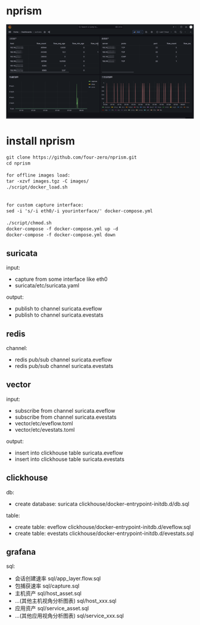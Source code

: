 # nprism
![Dashboard](images/dashboard.png)

# install nprism
```
git clone https://github.com/four-zero/nprism.git
cd nprism

for offline images load:
tar -xzvf images.tgz -C images/
./script/docker_load.sh


for custom capture interface:
sed -i 's/-i eth0/-i yourinterface/' docker-compose.yml

./script/chmod.sh
docker-compose -f docker-compose.yml up -d
docker-compose -f docker-compose.yml down

```

## suricata
input:
- capture from some interface like eth0
- suricata/etc/suricata.yaml

output:
- publish to channel suricata.eveflow
- publish to channel suricata.evestats

## redis
channel:
- redis pub/sub channel suricata.eveflow
- redis pub/sub channel suricata.evestats

## vector
input:  
- subscribe from channel suricata.eveflow
- subscribe from channel suricata.evestats
- vector/etc/eveflow.toml
- vector/etc/evestats.toml

output:  
- insert into clickhouse table suricata.eveflow
- insert into clickhouse table suricata.evestats
    
## clickhouse
db:  
- create database: suricata clickhouse/docker-entrypoint-initdb.d/db.sql

table:  
- create table: eveflow clickhouse/docker-entrypoint-initdb.d/eveflow.sql
- create table: evestats clickhouse/docker-entrypoint-initdb.d/evestats.sql

## grafana
sql:
- 会话创建速率 sql/app_layer.flow.sql
- 包捕获速率 sql/capture.sql
- 主机资产 sql/host_asset.sql
- ...(其他主机视角分析图表) sql/host_xxx.sql
- 应用资产 sql/service_asset.sql
- ...(其他应用视角分析图表) sql/service_xxx.sql

